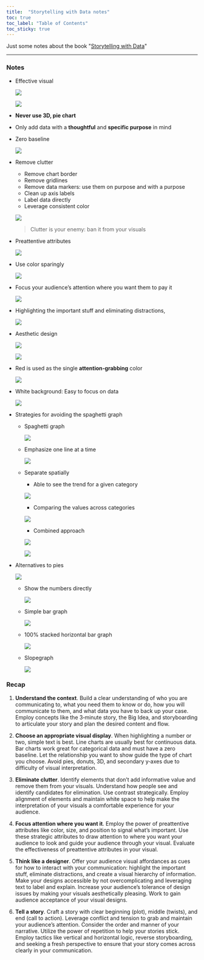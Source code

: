 ```yaml
---
title:  "Storytelling with Data notes"
toc: true
toc_label: "Table of Contents"
toc_sticky: true
---
```


Just some notes about the book "[Storytelling with Data](https://www.amazon.com/Storytelling-Data-Visualization-Business-Professionals/dp/1119002257)"

---
### Notes

- Effective visual
    
    ![](../../assets/images/storytelling/1.png)

    ![](../../assets/images/storytelling/2.png)
    
    
- **Never use 3D, pie chart**
- Only add data with a **thoughtful** and **specific purpose** in mind
- Zero baseline
    
    ![](../../assets/images/storytelling/3.png)

- Remove clutter
    - Remove chart border
    - Remove gridlines
    - Remove data markers: use them on purpose and with a purpose
    - Clean up axis labels
    - Label data directly
    - Leverage consistent color
    
    ![](../../assets/images/storytelling/4.png)

    > Clutter is your enemy: ban it from your visuals
    
- Preattentive attributes
    
    ![](../../assets/images/storytelling/5.png)
    
- Use color sparingly
    
    ![](../../assets/images/storytelling/6.png)
    
- Focus your audience’s attention where you want them to pay it
    
    ![](../../assets/images/storytelling/7.png)
    
- Highlighting the important stuff and eliminating distractions,
    
    ![](../../assets/images/storytelling/8.png)
    
- Aesthetic design
    
    ![](../../assets/images/storytelling/9.png)
    
    ![](../../assets/images/storytelling/10.png)
    
- Red is used as the single **attention‐grabbing** color
    
    ![](../../assets/images/storytelling/11.png)
        
- White background: Easy to focus on data
    
    ![](../../assets/images/storytelling/12.png)
    
- Strategies for avoiding the spaghetti graph
    - Spaghetti graph
        
        ![](../../assets/images/storytelling/13.png)
        
    - Emphasize one line at a time
        
        ![](../../assets/images/storytelling/14.png)
        
    - Separate spatially
        - Able to see the trend for a given category
        
        ![](../../assets/images/storytelling/15.png)
        
        - Comparing the values across categories
        
        ![](../../assets/images/storytelling/16.png)
        
        - Combined approach
        
        ![](../../assets/images/storytelling/17.png)
        
        ![](../../assets/images/storytelling/18.png)
        
- Alternatives to pies
    
    ![](../../assets/images/storytelling/19.png)
    
    - Show the numbers directly
        
        ![](../../assets/images/storytelling/20.png)
        
    - Simple bar graph
        
        ![](../../assets/images/storytelling/21.png)
        
    - 100% stacked horizontal bar graph
        
        ![](../../assets/images/storytelling/22.png)
        
    - Slopegraph
        
        ![](../../assets/images/storytelling/23.png)
        
### **Recap**
    
1. **Understand the context**. Build a clear understanding of who you are communicating to, what you need them to know or do, how you will communicate to them, and what data you have to back up your case. Employ concepts like the 3‐minute story, the Big Idea, and storyboarding to articulate your story and plan the desired content and flow.

2. **Choose an appropriate visual display**. When highlighting a number or two, simple text is best. Line charts are usually best for continuous data. Bar charts work great for categorical data and must have a zero baseline. Let the relationship you want to show guide the type of chart you choose. Avoid pies, donuts, 3D, and secondary y‐axes due to difficulty of visual interpretation.

3. **Eliminate clutter**. Identify elements that don’t add informative value and remove them from your visuals. Understand how people see and identify candidates for elimination. Use contrast strategically. Employ alignment of elements and maintain white space to help make the interpretation of your visuals a comfortable experience for your audience.

4. **Focus attention where you want it**. Employ the power of preattentive attributes like color, size, and position to signal what’s important. Use these strategic attributes to draw attention to where you want your audience to look and guide your audience through your visual. Evaluate the effectiveness of preattentive attributes in your visual.

5. **Think like a designer**. Offer your audience visual affordances as cues for how to interact with your communication: highlight the important stuff, eliminate distractions, and create a visual hierarchy of information. Make your designs accessible by not overcomplicating and leveraging text to label and explain. Increase your audience’s tolerance of design issues by making your visuals aesthetically pleasing. Work to gain audience acceptance of your visual designs.
 
6. **Tell a story**. Craft a story with clear beginning (plot), middle (twists), and end (call to action). Leverage conflict and tension to grab and maintain your audience’s attention. Consider the order and manner of your narrative. Utilize the power of repetition to help your stories stick. Employ tactics like vertical and horizontal logic, reverse storyboarding, and seeking a fresh perspective to ensure that your story comes across clearly in your communication.
